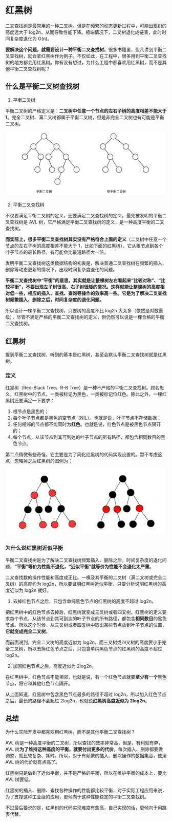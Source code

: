 # 红黑树

二叉查找树是最常用的一种二叉树，但是在频繁的动态更新过程中，可能出现树的高度远大于 log2n，从而导致性能下降。极端情况下，二叉树退化成链表，此时时间复杂度退化为 O(n)。

**要解决这个问题，就需要设计一种平衡二叉查找树**。很多书籍里，但凡讲到平衡二叉查找树，就会拿红黑树作为例子。不仅如此，在工程中，很多用到平衡二叉查找树的地方都会用红黑树。你有没有想过，为什么工程中都喜欢用红黑树，而不是其他平衡二叉查找树呢？

## 什么是平衡二叉树查找树

1. 平衡二叉树
   
平衡二叉树的严格定义是：**二叉树中任意一个节点的左右子树的高度相差不能大于 1**。完全二叉树、满二叉树都属于平衡二叉树，但是非完全二叉树也有可能是平衡二叉树。

![balanced tree](../../.vuepress/public/images/dataStructure-tree-balancedTree.png)

2. 平衡二叉查找树

不仅要满足平衡二叉树的定义，还要满足二叉查找树的定义。最先被发明的平衡二叉查找树是 AVL 树，它严格满足平衡二叉查找树的定义，是一种高度平衡的二叉查找树。

**而实际上，很多平衡二叉查找树其实没有严格符合上面的定义**（二叉树中任意一个节点的左右子树的高度相差不能大于 1，比如下面的红黑树），它从根节点到各个叶子节点的最长路径，有可能会比最短路径大一倍。

发明平衡二叉查找树这类数据结构的初衷是，解决普通二叉查找树在频繁的插入、删除等动态更新的情况下，出现时间复杂度退化的问题。

**平衡二叉查找树中“平衡”的意思，其实就是让整棵树左右看起来“比较对称”、“比较平衡”，不要出现左子树很高、右子树很矮的情况。这样就能让整棵树的高度相对低一些，相应的插入、查找、查询等操作的效率高一些。它是为了解决二叉查找树频繁插入、删除之后，时间复杂度的退化问题。**

所以设计一棵平衡二叉查找树，只要树的高度不比 log2n 大太多（依然是对数量级），尽管不满足严格的平衡二叉查找树的定义，但仍然可以说是一棵合格的平衡二叉查找树。

## 红黑树

提到平衡二叉查找树，听到的基本是红黑树，甚至会默认平衡二叉查找树就是红黑树。

### 定义

红黑树（Red-Black Tree，R-B Tree）是一种不严格的平衡二叉查找树。顾名思义，红黑树中的节点，一类被标记为黑色，一类被标记位红色。除此之外，一棵红黑树还要满足一下要求：

1. 根节点是黑色的；
2. 每个叶子节点都是黑色的空节点（NIL）。也就是说，叶子节点不存储数据；
3. 任何相邻的节点都不能同时为**红色**。也就是说，红色节点是被黑色节点隔开的；
4. 每个节点，从该节点到其可到达的叶子节点的所有路径，都包含相同数目的黑色节点。

第二点稍微有些奇怪，它主要是为了简化红黑树的代码实现设置的。暂不考虑这点，忽略掉之后红黑树的图例为：

![Red-Black Tree](../../.vuepress/public/images/dataStructure-tree-RebBlackTree.png)

### 为什么说红黑树近似平衡

平衡二叉查找树是为了解决二叉查找树频繁插入、删除之后，时间复杂度的退化问题，**“平衡”等价为性能不退化，“近似平衡”就等价为性能不会退化太严重**。

二叉查找数的操作性能和高度成正比。一棵及其平衡的二叉树（满二叉树或完全二叉树）的高度约为 log2n，所以要证明红黑树近似平衡，只要分析说明红黑树的高度近似为 log2n 就好。

1. 去掉红色节点之后，只包含单纯黑色节点的红黑树的高度不超过 log2n。

把红黑树中的红色节点去掉后，红黑树就变成三叉树或者四叉树。红黑树的定义要求每个节点，从该节点到其可到达的叶子节点的所有路径，都包含**相同数目**的黑色节点。所以这个时候，从三叉树或者四叉树中取出某些节点放到叶子节点的位置，**它就变成完全二叉树**。

而前面说到，完全二叉树的高度近似为 log2n，而三叉树或四叉树的高度要小于完全二叉树，所以去掉红色节点之后，只包含单纯黑色节点的红黑树的高度不超过 log2n。

2. 加回红色节点之后，高度近似为 2log2n。

在红黑树中，红色节点不能相邻，也就是说，有一个红色节点就要**至少有一个**黑色节点，将它和其他红色节点隔开。

从上面知道，红黑树中包含黑色节点最多的路径不超过 log2n，所以加入红色节点之后，最长的路径不会超过 2log2n，也就说**红黑树高度近似为 2log2n**。

## 总结

为什么实际开发中都喜欢用红黑树，而不是其他平衡二叉查找树？

AVL 树是一种高度平衡的二叉树，所以查找的效率非常高，但是，有利就有弊，AVL 树**为了维持这种高度的平衡，就要付出更多的代价**。每次插入、删除都要做调整，就比较复杂、耗时。所以，对于有频繁的插入、删除操作的数据集合，使用 AVL 树的代价就有点高了。

红黑树只是做到了近似平衡，并不是严格的平衡，所以在维护平衡的成本上，要比 AVL 树要低。

红黑树的插入、删除、查找各种操作的性能都比较平衡，对于实际工程应用来说，为了支撑这种工业级的应用，更倾向于这种性能稳定的平衡二叉查找树。

不过最后要说的是，红黑树的代码实现难度有些高，自己实现的话，更倾向于用跳表代替。